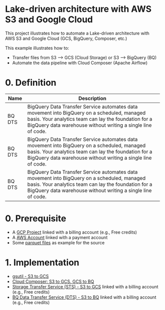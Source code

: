 # Lake-driven architecture with AWS S3 and Google Cloud

This project illustrates how to automate a Lake-driven architecture with AWS S3 and Google Cloud (GCS, BigQuery, Composer, etc.)

This example illustrates how to:
* Transfer files from S3 --> GCS (Cloud Storage) or S3 --> BigQuery (BQ)
* Automate the data pipeline with Cloud Composer (Apache Airflow)

# 0. Definition

| Name      | Description | 
|-----------|-------------|
| BQ DTS    | BigQuery Data Transfer Service automates data movement into BigQuery on a scheduled, managed basis. Your analytics team can lay the foundation for a BigQuery data warehouse without writing a single line of code.
| BQ DTS | BigQuery Data Transfer Service automates data movement into BigQuery on a scheduled, managed basis. Your analytics team can lay the foundation for a BigQuery data warehouse without writing a single line of code.
| BQ DTS | BigQuery Data Transfer Service automates data movement into BigQuery on a scheduled, managed basis. Your analytics team can lay the foundation for a BigQuery data warehouse without writing a single line of code.




# 0. Prerequisite

* A [GCP Project](https://cloud.google.com/resource-manager/docs/creating-managing-projects#creating_a_project) linked with a billing account (e.g., Free credits)
* A [AWS Account](https://aws.amazon.com/) linked with a payment account
* Some [parquet files](https://github.com/Teradata/kylo/tree/master/samples/sample-data/parquet) as example for the source

# 1. Implementation

* [gsutil - S3 to GCS](https://cloud.google.com/resource-manager/docs/creating-managing-projects#creating_a_project) 
* [Cloud Composer: S3 to GCS. GCS to BQ](https://cloud.google.com/resource-manager/docs/creating-managing-projects#creating_a_project)
* [Storage Transfer Service (STS) - S3 to GCS](https://cloud.google.com/resource-manager/docs/creating-managing-projects#creating_a_project) linked with a billing account (e.g., Free credits)
* [BQ Data Transfer Service (DTS) -  S3 to BQ](https://cloud.google.com/resource-manager/docs/creating-managing-projects#creating_a_project) linked with a billing account (e.g., Free credits)
